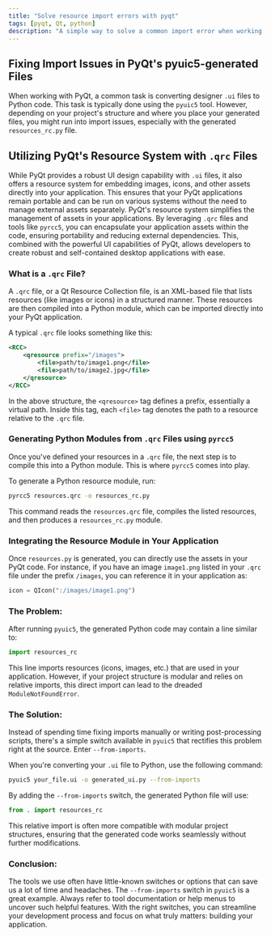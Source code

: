 ```yaml
---
title: "Solve resource import errors with pyqt"
tags: [pyqt, Qt, python]
description: "A simple way to solve a common import error when working with pyqt and resource files."
---
```


## Fixing Import Issues in PyQt's pyuic5-generated Files

When working with PyQt, a common task is converting designer `.ui` files to Python code. This task is typically done using the `pyuic5` tool. However, depending on your project's structure and where you place your generated files, you might run into import issues, especially with the generated `resources_rc.py` file.

## Utilizing PyQt's Resource System with `.qrc` Files

While PyQt provides a robust UI design capability with `.ui` files, it also offers a resource system for embedding images, icons, and other assets directly into your application. This ensures that your PyQt applications remain portable and can be run on various systems without the need to manage external assets separately.
PyQt's resource system simplifies the management of assets in your applications. By leveraging `.qrc` files and tools like `pyrcc5`, you can encapsulate your application assets within the code, ensuring portability and reducing external dependencies. This, combined with the powerful UI capabilities of PyQt, allows developers to create robust and self-contained desktop applications with ease.

### What is a `.qrc` File?

A `.qrc` file, or a Qt Resource Collection file, is an XML-based file that lists resources (like images or icons) in a structured manner. These resources are then compiled into a Python module, which can be imported directly into your PyQt application.

A typical `.qrc` file looks something like this:
```xml
<RCC>
    <qresource prefix="/images">
        <file>path/to/image1.png</file>
        <file>path/to/image2.jpg</file>
    </qresource>
</RCC>
```
In the above structure, the `<qresource>` tag defines a prefix, essentially a virtual path. Inside this tag, each `<file>` tag denotes the path to a resource relative to the `.qrc` file.

### Generating Python Modules from `.qrc` Files using `pyrcc5`

Once you've defined your resources in a `.qrc` file, the next step is to compile this into a Python module. This is where `pyrcc5` comes into play.

To generate a Python resource module, run:
```bash
pyrcc5 resources.qrc -o resources_rc.py
```
This command reads the `resources.qrc` file, compiles the listed resources, and then produces a `resources_rc.py` module.

### Integrating the Resource Module in Your Application

Once `resources.py` is generated, you can directly use the assets in your PyQt code. For instance, if you have an image `image1.png` listed in your `.qrc` file under the prefix `/images`, you can reference it in your application as:

```python
icon = QIcon(":/images/image1.png")
```

### The Problem:

After running `pyuic5`, the generated Python code may contain a line similar to:
```python
import resources_rc
```
This line imports resources (icons, images, etc.) that are used in your application. However, if your project structure is modular and relies on relative imports, this direct import can lead to the dreaded `ModuleNotFoundError`.

### The Solution:

Instead of spending time fixing imports manually or writing post-processing scripts, there's a simple switch available in `pyuic5` that rectifies this problem right at the source. Enter `--from-imports`.

When you're converting your `.ui` file to Python, use the following command:
```bash
pyuic5 your_file.ui -o generated_ui.py --from-imports
```
By adding the `--from-imports` switch, the generated Python file will use:
```python
from . import resources_rc
```
This relative import is often more compatible with modular project structures, ensuring that the generated code works seamlessly without further modifications.

### Conclusion:

The tools we use often have little-known switches or options that can save us a lot of time and headaches. The `--from-imports` switch in `pyuic5` is a great example. Always refer to tool documentation or help menus to uncover such helpful features. With the right switches, you can streamline your development process and focus on what truly matters: building your application.
